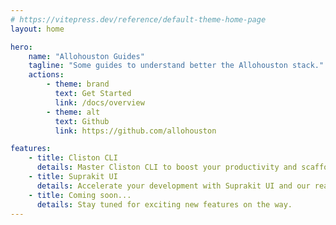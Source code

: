 ```yaml
---
# https://vitepress.dev/reference/default-theme-home-page
layout: home

hero:
    name: "Allohouston Guides"
    tagline: "Some guides to understand better the Allohouston stack."
    actions:
        - theme: brand
          text: Get Started
          link: /docs/overview
        - theme: alt
          text: Github
          link: https://github.com/allohouston

features:
    - title: Cliston CLI
      details: Master Cliston CLI to boost your productivity and scaffold new projects.
    - title: Suprakit UI
      details: Accelerate your development with Suprakit UI and our ready-made components.
    - title: Coming soon...
      details: Stay tuned for exciting new features on the way.
---
```

